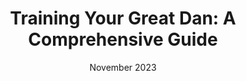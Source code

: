 ---
id: 14
slug: "/great-dane"
linkText: "Great Dane"
date: "November 2023"
title: "Training Your Great Dan: A Comprehensive Guide"
description: ""
summary: ""
featuredImage: ../images/great-dane.jpg
---